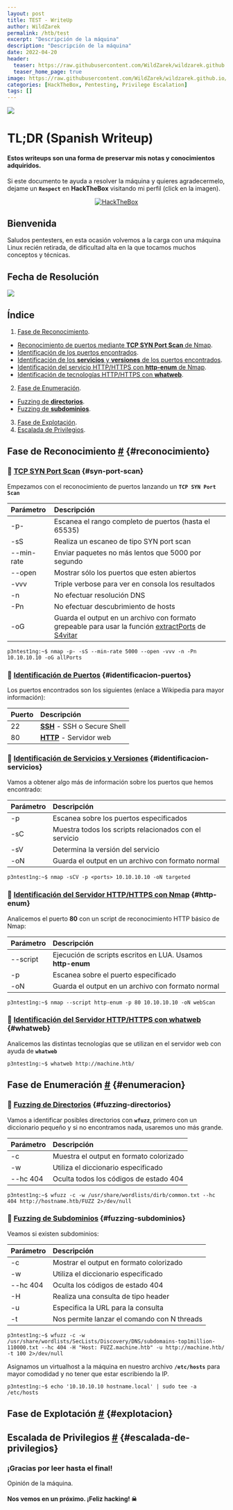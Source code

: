 ```yaml
---
layout: post
title: TEST - WriteUp
author: WildZarek
permalink: /htb/test
excerpt: "Descripción de la máquina"
description: "Descripción de la máquina"
date: 2022-04-20
header:
  teaser: https://raw.githubusercontent.com/WildZarek/wildzarek.github.io/master/assets/images/hackthebox/machines/previse/card.png
  teaser_home_page: true
image: https://raw.githubusercontent.com/WildZarek/wildzarek.github.io/master/assets/images/hackthebox/machines/previse/card.png
categories: [HackTheBox, Pentesting, Privilege Escalation]
tags: []
---
```


<img class="machine-info" src="/assets/images/hackthebox/machines/previse/card.png"/>

# TL;DR (Spanish Writeup)

#### Estos writeups son una forma de preservar mis notas y conocimientos adquiridos.

Si este documento te ayuda a resolver la máquina y quieres agradecermelo,
dejame un **`Respect`** en **HackTheBox** visitando mi perfil (click en la imagen).

<p align="center">
  <a href="https://app.hackthebox.com/profile/18979" target="_blank">
    <img src="http://www.hackthebox.eu/badge/image/18979" alt="HackTheBox">
  </a>
</p>

## Bienvenida

Saludos pentesters, en esta ocasión volvemos a la carga con una máquina Linux recién retirada,
de dificultad alta en la que tocamos muchos conceptos y técnicas. 

## Fecha de Resolución

<a href="https://www.hackthebox.com/achievement/machine/18979/373">
  <img class="pwned-date" src="/assets/images/hackthebox/machines/previse/pwned_date.png">
</a>

## Índice

1. [Fase de Reconocimiento](#reconocimiento).
  * [Reconocimiento de puertos mediante **TCP SYN Port Scan** de Nmap](#syn-port-scan).
  * [Identificación de los puertos encontrados](#identificacion-puertos).
  * [Identificación de los **servicios** y **versiones** de los puertos encontrados](#identificacion-servicios).
  * [Identificación del servicio HTTP/HTTPS con **http-enum** de Nmap](#http-enum).
  * [Identificación de tecnologías HTTP/HTTPS con **whatweb**](#whatweb).
2. [Fase de Enumeración](#enumeracion).
  * [Fuzzing de **directorios**](#fuzzing-directorios).
  * [Fuzzing de **subdominios**](#fuzzing-subdominios).
3. [Fase de Explotación](#explotacion).
4. [Escalada de Privilegios](#escalada-de-privilegios).

## Fase de Reconocimiento [#](#reconocimiento) {#reconocimiento}

### 📌 [TCP SYN Port Scan](#syn-port-scan) {#syn-port-scan}

Empezamos con el reconocimiento de puertos lanzando un **`TCP SYN Port Scan`**

| Parámetro  | Descripción |
| :--------- | :---------- |
| -p-        | Escanea el rango completo de puertos (hasta el 65535) |
| -sS        | Realiza un escaneo de tipo SYN port scan              |
| --min-rate | Enviar paquetes no más lentos que 5000 por segundo    |
| --open     | Mostrar sólo los puertos que esten abiertos           |
| -vvv       | Triple verbose para ver en consola los resultados     |
| -n         | No efectuar resolución DNS                            |
| -Pn        | No efectuar descubrimiento de hosts                   |
| -oG        | Guarda el output en un archivo con formato grepeable para usar la función [extractPorts](https://pastebin.com/tYpwpauW) de [S4vitar](https://s4vitar.github.io/)

```console
p3ntest1ng:~$ nmap -p- -sS --min-rate 5000 --open -vvv -n -Pn 10.10.10.10 -oG allPorts
```

### 📌 [Identificación de Puertos](#identificacion-puertos) {#identificacion-puertos}

Los puertos encontrados son los siguientes (enlace a Wikipedia para mayor información):

| Puerto | Descripción |
| :----- | :---------- |
| 22     | **[SSH](https://es.wikipedia.org/wiki/Secure_Shell)** - SSH o Secure Shell |
| 80     | **[HTTP](https://es.wikipedia.org/wiki/Servidor_web)** - Servidor web      |

### 📌 [Identificación de Servicios y Versiones](#identificacion-servicios) {#identificacion-servicios}

Vamos a obtener algo más de información sobre los puertos que hemos encontrado:

| Parámetro | Descripción |
| :-------- | :---------- |
| -p        | Escanea sobre los puertos especificados                |
| -sC       | Muestra todos los scripts relacionados con el servicio |
| -sV       | Determina la versión del servicio                      |
| -oN       | Guarda el output en un archivo con formato normal      |

```console
p3ntest1ng:~$ nmap -sCV -p <ports> 10.10.10.10 -oN targeted
```

### 📌 [Identificación del Servidor HTTP/HTTPS con Nmap](#http-enum) {#http-enum}

Analicemos el puerto **80** con un script de reconocimiento HTTP básico de Nmap:

| Parámetro | Descripción |
| :-------- | :---------- |
| --script  | Ejecución de scripts escritos en LUA. Usamos **http-enum** |
| -p        | Escanea sobre el puerto especificado                       |
| -oN       | Guarda el output en un archivo con formato normal          |

```console
p3ntest1ng:~$ nmap --script http-enum -p 80 10.10.10.10 -oN webScan
```

### 📌 [Identificación del Servidor HTTP/HTTPS con whatweb](#whatweb) {#whatweb}

Analicemos las distintas tecnologías que se utilizan en el servidor web con ayuda de **`whatweb`**

```console
p3ntest1ng:~$ whatweb http://machine.htb/
```

## Fase de Enumeración [#](#enumeracion) {#enumeracion}

### 📌 [Fuzzing de Directorios](#fuzzing-directorios) {#fuzzing-directorios}

Vamos a identificar posibles directorios con **`wfuzz`**, primero con un diccionario pequeño y si no encontramos nada, usaremos uno más grande.

| Parámetro | Descripción |
| :-------- | :---------- |
| -c        | Muestra el output en formato colorizado |
| -w        | Utiliza el diccionario especificado     |
| --hc 404  | Oculta todos los códigos de estado 404  |

```console
p3ntest1ng:~$ wfuzz -c -w /usr/share/wordlists/dirb/common.txt --hc 404 http://hostname.htb/FUZZ 2>/dev/null
```

### 📌 [Fuzzing de Subdominios](#fuzzing-subdominios) {#fuzzing-subdominios}

Veamos si existen subdominios:

| Parámetro | Descripción |
| :-------- | :---------- |
| -c        | Mostrar el output en formato colorizado     |
| -w        | Utiliza el diccionario especificado         |
| --hc 404  | Oculta los códigos de estado 404            |
| -H        | Realiza una consulta de tipo header         |
| -u        | Especifica la URL para la consulta          |
| -t        | Nos permite lanzar el comando con N threads |

```console
p3ntest1ng:~$ wfuzz -c -w /usr/share/wordlists/SecLists/Discovery/DNS/subdomains-top1million-110000.txt --hc 404 -H "Host: FUZZ.machine.htb" -u http://machine.htb/ -t 100 2>/dev/null
```

Asignamos un virtualhost a la máquina en nuestro archivo **`/etc/hosts`** para mayor comodidad y no tener que estar escribiendo la IP.

```console
p3ntest1ng:~$ echo '10.10.10.10 hostname.local' | sudo tee -a /etc/hosts
```

## Fase de Explotación [#](#explotacion) {#explotacion}



## Escalada de Privilegios [#](#escalada-de-privilegios) {#escalada-de-privilegios}



### ¡Gracias por leer hasta el final!

Opinión de la máquina.

#### Nos vemos en un próximo. ¡Feliz hacking! ☠